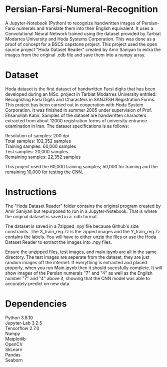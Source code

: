 # Persian-Farsi-Numeral-Recognition
A Jupyter-Notebook (Python) to recognize handwritten images of Persian-Farsi numerals and translate them into their English equivalent. It uses a Convolutional Neural Network trained using the dataset provided by Tarbiat Modarres University and Hoda Systems Corporation. This was done as a proof of concept for a BSCS capstone project. This project used the open source project "Hoda Dataset Reader" created by Amir Saniyan to extra the images from the original .cdb file and save them into a numpy array. 

# Dataset
Hoda dataset is the first dataset of handwritten Farsi digits that has been developed during an MSc. project in Tarbiat Modarres University entitled: Recognizing Farsi Digits and Characters in SANJESH Registration Forms. This project has been carried out in cooperation with Hoda System Corporation. It was finished in summer 2005 under supervision of Prof. Ehsanollah Kabir. Samples of the dataset are handwritten characters extracted from about 12000 registration forms of university entrance examination in Iran. The dataset specifications is as follows:

Resolution of samples: 200 dpi\
Total samples: 102,352 samples\
Training samples: 60,000 samples\
Test samples: 20,000 samples\
Remaining samples: 22,352 samples

This project used the 60,000 training samples; 50,000 for training and the remaining 10,000 for testing the CNN.

# Instructions
The "Hoda Dataset Reader" folder contains the original program created by Amir Saniyan but repurposed to run in a Jupyter-Notebook. That is where the original dataset is saved in a .cdb format.

The dataset is saved in a 7zipped .npy file because Github's size constraints. The X_train_reg.7z is the zipped images and the Y_train_reg.7z contains the labels. You will have to either unzip the files or use the Hoda Dataset Reader to extract the images into .npy files. 

Ensure the unzipped files, test images, and main.ipynb are all in the same directory. The test images are seperate from the dataset, they are just random images off the internet. If everything is extracted and placed properly, when you run Main.ipynb then it should sucesfully complete. It will show images of the Persian numerals "7" and "4" as well as the English number "7" and "4" above it, showing that the CNN model was able to accurately predict on new data.

# Dependencies
  Python 3.8.10\
  Jupyter-Lab 3.2.5\
  Tensorflow 2.7.0\
  Numpy\
  Matplotlib\
  OpenCV\
  SkLearn\
  Pandas\
  Seaborn 
